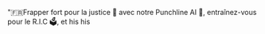 "🇫🇷Frapper fort pour la justice 👊 avec notre Punchline AI 🤖, entraînez-vous pour le R.I.C 🗳️, et his his